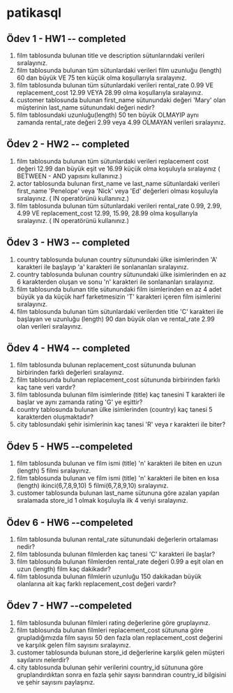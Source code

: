 # patikasql

## Ödev 1 - HW1 -- completed

1. film tablosunda bulunan title ve description sütunlarındaki verileri sıralayınız.
2. film tablosunda bulunan tüm sütunlardaki verileri film uzunluğu (length) 60 dan büyük VE 75 ten küçük olma koşullarıyla sıralayınız.
3. film tablosunda bulunan tüm sütunlardaki verileri rental_rate 0.99 VE replacement_cost 12.99 VEYA 28.99 olma koşullarıyla sıralayınız.
4. customer tablosunda bulunan first_name sütunundaki değeri 'Mary' olan müşterinin last_name sütunundaki değeri nedir?
5. film tablosundaki uzunluğu(length) 50 ten büyük OLMAYIP aynı zamanda rental_rate değeri 2.99 veya 4.99 OLMAYAN verileri sıralayınız.

## Ödev 2 - HW2 -- completed

1. film tablosunda bulunan tüm sütunlardaki verileri replacement cost değeri 12.99 dan büyük eşit ve 16.99 küçük olma koşuluyla sıralayınız ( BETWEEN - AND yapısını kullanınız.)
2. actor tablosunda bulunan first_name ve last_name sütunlardaki verileri first_name 'Penelope' veya 'Nick' veya 'Ed' değerleri olması koşuluyla sıralayınız. ( IN operatörünü kullanınız.)
3. film tablosunda bulunan tüm sütunlardaki verileri rental_rate 0.99, 2.99, 4.99 VE replacement_cost 12.99, 15.99, 28.99 olma koşullarıyla sıralayınız. ( IN operatörünü kullanınız.)

## Ödev 3 - HW3 -- completed
1. country tablosunda bulunan country sütunundaki ülke isimlerinden 'A' karakteri ile başlayıp 'a' karakteri ile sonlananları sıralayınız.
2. country tablosunda bulunan country sütunundaki ülke isimlerinden en az 6 karakterden oluşan ve sonu 'n' karakteri ile sonlananları sıralayınız.
3. film tablosunda bulunan title sütunundaki film isimlerinden en az 4 adet büyük ya da küçük harf farketmesizin 'T' karakteri içeren film isimlerini sıralayınız.
4. film tablosunda bulunan tüm sütunlardaki verilerden title 'C' karakteri ile başlayan ve uzunluğu (length) 90 dan büyük olan ve rental_rate 2.99 olan verileri sıralayınız.

## Ödev 4 - HW4 -- completed
1. film tablosunda bulunan replacement_cost sütununda bulunan birbirinden farklı değerleri sıralayınız.
2. film tablosunda bulunan replacement_cost sütununda birbirinden farklı kaç tane veri vardır?
3. film tablosunda bulunan film isimlerinde (title) kaç tanesini T karakteri ile başlar ve aynı zamanda rating 'G' ye eşittir?
4. country tablosunda bulunan ülke isimlerinden (country) kaç tanesi 5 karakterden oluşmaktadır?
5. city tablosundaki şehir isimlerinin kaç tanesi 'R' veya r karakteri ile biter?

## Ödev 5 - HW5 --compeleted
1. film tablosunda bulunan ve film ismi (title) 'n' karakteri ile biten en uzun (length) 5 filmi sıralayınız.
2. film tablosunda bulunan ve film ismi (title) 'n' karakteri ile biten en kısa (length) ikinci(6,7,8,9,10) 5 filmi(6,7,8,9,10) sıralayınız.
3. customer tablosunda bulunan last_name sütununa göre azalan yapılan sıralamada store_id 1 olmak koşuluyla ilk 4 veriyi sıralayınız.

## Ödev 6 - HW6 --compeleted
1. film tablosunda bulunan rental_rate sütunundaki değerlerin ortalaması nedir?
2. film tablosunda bulunan filmlerden kaç tanesi 'C' karakteri ile başlar?
3. film tablosunda bulunan filmlerden rental_rate değeri 0.99 a eşit olan en uzun (length) film kaç dakikadır?
4. film tablosunda bulunan filmlerin uzunluğu 150 dakikadan büyük olanlarına ait kaç farklı replacement_cost değeri vardır?

## Ödev 7 - HW7 --compeleted
1. film tablosunda bulunan filmleri rating değerlerine göre gruplayınız.
2. film tablosunda bulunan filmleri replacement_cost sütununa göre grupladığımızda film sayısı 50 den fazla olan replacement_cost değerini ve karşılık gelen film sayısını sıralayınız.
3. customer tablosunda bulunan store_id değerlerine karşılık gelen müşteri sayılarını nelerdir?
4. city tablosunda bulunan şehir verilerini country_id sütununa göre gruplandırdıktan sonra en fazla şehir sayısı barındıran country_id bilgisini ve şehir sayısını paylaşınız.
